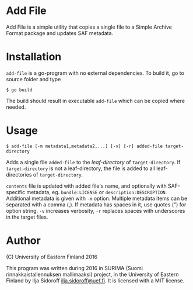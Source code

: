 # Add File

Add File is a simple utility that copies a single file to a Simple Archive Format package and updates SAF metadata.

# Installation

`add-file` is a go-program with no external dependencies. To build it, go to source folder and type

```
$ go build
```

The build should result in executable `add-file` which can be copied where needed.

# Usage

```
$ add-file [-m metadata1,metadata2,...] [-v] [-r] added-file target-directory
```

Adds a single file `added-file` to the *leaf-directory* of `target-directory`. If `target-directory` is not a leaf-directory, the file is added to all leaf-directories of `target-directory`.

`contents` file is updated with added file's name, and optionally with SAF-specific metadata, eg. `bundle:LICENSE` or `description:DESCRIPTION`. Additional metadata is given with `-m` option. Multiple metadata items can be separated with a comma (,). If metadata has spaces in it, use quotes (") for option string. `-v` increases verbosity, `-r` replaces spaces with underscores in the target files.

# Author

(C) University of Eastern Finland 2016

This program was written during 2016 in SURIMA (Suomi rinnakkaistallennuksen mallimaaksi) project, in the University of Eastern Finland by Ilja Sidoroff <ilja.sidoroff@uef.fi>. It is licensed with a MIT license.
